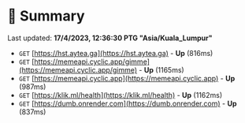 # 📖 Summary
Last updated: **17/4/2023, 12:36:30 PTG "Asia/Kuala_Lumpur"**

- `GET` [https://hst.aytea.ga](https://hst.aytea.ga) - **Up** (816ms)
- `GET` [https://memeapi.cyclic.app/gimme](https://memeapi.cyclic.app/gimme) - **Up** (1165ms)
- `GET` [https://memeapi.cyclic.app](https://memeapi.cyclic.app) - **Up** (987ms)
- `GET` [https://klik.ml/health](https://klik.ml/health) - **Up** (1162ms)
- `GET` [https://dumb.onrender.com](https://dumb.onrender.com) - **Up** (837ms)
